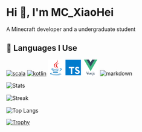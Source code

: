 <h1>Hi 👋, I'm MC_XiaoHei</h1>
<p>A Minecraft developer and a undergraduate student</p>
<h2>🚀 Languages I Use</h2>
<p>
  <a target="_blank" href="https://www.scala-lang.org/index.html" style="display: inline-block;"><img src="https://www.vectorlogo.zone/logos/scala-lang/scala-lang-icon.svg" alt="scala" width="42" height="42" /></a>
  <a target="_blank" href="https://kotlinlang.org" style="display: inline-block;"><img src="https://www.vectorlogo.zone/logos/kotlinlang/kotlinlang-icon.svg" alt="kotlin" width="42" height="42" /></a>
  <a target="_blank" href="https://www.java.com" style="display: inline-block;"><img src="https://raw.githubusercontent.com/devicons/devicon/master/icons/java/java-original.svg" alt="java" width="42" height="42" /></a>
  <a target="_blank" href="https://www.typescriptlang.org" style="display: inline-block;"><img src="https://raw.githubusercontent.com/devicons/devicon/master/icons/typescript/typescript-original.svg" alt="typescript" width="42" height="42" /></a>
  <a target="_blank" href="https://vuejs.org" style="display: inline-block;"><img src="https://raw.githubusercontent.com/devicons/devicon/master/icons/vuejs/vuejs-original-wordmark.svg" alt="vuejs" width="42" height="42" /></a>
  <a target="_blank" style="display: inline-block;"><img src="https://www.vectorlogo.zone/logos/commonmark/commonmark-icon.svg" alt="markdown" width="42" height="42" /></a>
</p>
<p><img align="center" src="https://github-readme-stats.vercel.app/api?username=MC-XiaoHei&theme=default&show_icons=true&hide_border=false&count_private=true" alt="Stats" /></p>
<p><img align="center" src="https://github-readme-streak-stats.herokuapp.com/?user=MC-XiaoHei&theme=default&hide_border=fals&count_private=truee" alt="Streak" /></p>
<p><img align="center" src="https://github-readme-stats.vercel.app/api/top-langs/?username=MC-XiaoHei&theme=default&show_icons=true&hide_border=false&layout=compact&count_private=true" alt="Top Langs" /></p>
<p><a href="https://github.com/ryo-ma/github-profile-trophy"><img src="https://github-profile-trophy.vercel.app/?username=MC-XiaoHei" alt="Trophy" /></a></p>
